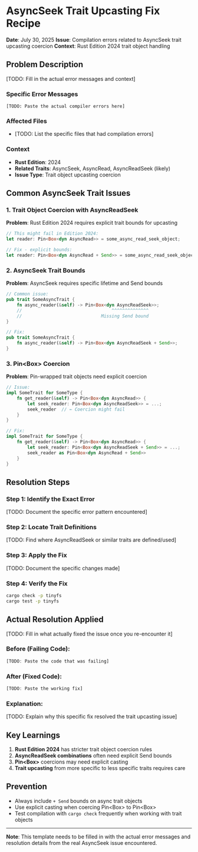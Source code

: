 # AsyncSeek Trait Upcasting Fix Recipe

**Date**: July 30, 2025
**Issue**: Compilation errors related to AsyncSeek trait upcasting coercion
**Context**: Rust Edition 2024 trait object handling

## Problem Description

[TODO: Fill in the actual error messages and context]

### Specific Error Messages
```
[TODO: Paste the actual compiler errors here]
```

### Affected Files
- [TODO: List the specific files that had compilation errors]

### Context
- **Rust Edition**: 2024
- **Related Traits**: AsyncSeek, AsyncRead, AsyncReadSeek (likely)
- **Issue Type**: Trait object upcasting coercion

## Common AsyncSeek Trait Issues

### 1. Trait Object Coercion with AsyncReadSeek
**Problem**: Rust Edition 2024 requires explicit trait bounds for upcasting

```rust
// This might fail in Edition 2024:
let reader: Pin<Box<dyn AsyncRead>> = some_async_read_seek_object;

// Fix - explicit bounds:
let reader: Pin<Box<dyn AsyncRead + Send>> = some_async_read_seek_object;
```

### 2. AsyncSeek Trait Bounds
**Problem**: AsyncSeek requires specific lifetime and Send bounds

```rust
// Common issue:
pub trait SomeAsyncTrait {
    fn async_reader(&self) -> Pin<Box<dyn AsyncReadSeek>>;
    //                                  ^^^^^^^^^^^^^^
    //                              Missing Send bound
}

// Fix:
pub trait SomeAsyncTrait {
    fn async_reader(&self) -> Pin<Box<dyn AsyncReadSeek + Send>>;
}
```

### 3. Pin<Box<dyn Trait>> Coercion
**Problem**: Pin-wrapped trait objects need explicit coercion

```rust
// Issue:
impl SomeTrait for SomeType {
    fn get_reader(&self) -> Pin<Box<dyn AsyncRead>> {
        let seek_reader: Pin<Box<dyn AsyncReadSeek>> = ...;
        seek_reader  // ← Coercion might fail
    }
}

// Fix:
impl SomeTrait for SomeType {
    fn get_reader(&self) -> Pin<Box<dyn AsyncRead>> {
        let seek_reader: Pin<Box<dyn AsyncReadSeek + Send>> = ...;
        seek_reader as Pin<Box<dyn AsyncRead + Send>>
    }
}
```

## Resolution Steps

### Step 1: Identify the Exact Error
[TODO: Document the specific error pattern encountered]

### Step 2: Locate Trait Definitions
[TODO: Find where AsyncReadSeek or similar traits are defined/used]

### Step 3: Apply the Fix
[TODO: Document the specific changes made]

### Step 4: Verify the Fix
```bash
cargo check -p tinyfs
cargo test -p tinyfs
```

## Actual Resolution Applied

[TODO: Fill in what actually fixed the issue once you re-encounter it]

### Before (Failing Code):
```rust
[TODO: Paste the code that was failing]
```

### After (Fixed Code):
```rust
[TODO: Paste the working fix]
```

### Explanation:
[TODO: Explain why this specific fix resolved the trait upcasting issue]

## Key Learnings

1. **Rust Edition 2024** has stricter trait object coercion rules
2. **AsyncReadSeek combinations** often need explicit Send bounds
3. **Pin<Box<dyn Trait>>** coercions may need explicit casting
4. **Trait upcasting** from more specific to less specific traits requires care

## Prevention

- Always include `+ Send` bounds on async trait objects
- Use explicit casting when coercing Pin<Box<dyn ComplexTrait>> to Pin<Box<dyn SimpleTrait>>
- Test compilation with `cargo check` frequently when working with trait objects

---

**Note**: This template needs to be filled in with the actual error messages and resolution details from the real AsyncSeek issue encountered.
